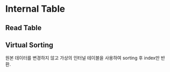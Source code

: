 <h1>Internal Table</h1>
<h2>Read Table</h2>

<h2>Virtual Sorting</h2>
<p>원본 데이터를 변경하지 않고 가상의 인터널 테이블을 사용하여 sorting 후 index만 반환.</p>

